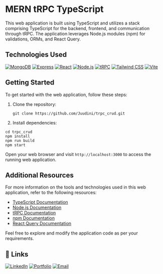 # MERN tRPC TypeScript

This web application is built using TypeScript and utilizes a stack comprising TypeScript for the backend, frontend, and communication through tRPC. The application leverages Node.js modules (npm) for validations, ORMs, and React Query.


## Technologies Used

[![MongoDB](https://img.shields.io/badge/MongoDB-green?logo=mongodb&logoColor=white&style=flat)](https://www.mongodb.com/) [![Express](https://img.shields.io/badge/Express-blue?logo=express&logoColor=white&style=flat)](https://expressjs.com/) [![React](https://img.shields.io/badge/React-blue?logo=react&logoColor=white&style=flat)](https://reactjs.org/) [![Node.js](https://img.shields.io/badge/Node.js-green?logo=node.js&logoColor=white&style=flat)](https://nodejs.org/) [![tRPC](https://img.shields.io/badge/tRPC-lightgrey?logoColor=white&style=flat)](https://trpc.io/) [![Tailwind CSS](https://img.shields.io/badge/Tailwind_CSS-blue?logo=tailwind-css&logoColor=white&style=flat)](https://tailwindcss.com/) [![Vite](https://img.shields.io/badge/Vite-darkgreen?logo=vite&logoColor=white&style=flat)](https://vitejs.dev/)

## Getting Started

To get started with the web application, follow these steps:

1. Clone the repository:

    ```
    git clone https://github.com/Juudini/trpc_crud.git
    ```

2. Install dependencies:

```
cd trpc_crud
npm install
npm run build
npm start
```

Open your web browser and visit `http://localhost:3000` to access the running web application.

## Additional Resources

For more information on the tools and technologies used in this web application, refer to the following resources:

-   [TypeScript Documentation](https://www.typescriptlang.org/docs/)
-   [Node.js Documentation](https://nodejs.org/en/docs/)
-   [tRPC Documentation](https://trpc.io/docs/)
-   [npm Documentation](https://docs.npmjs.com/)
-   [React Query Documentation](https://react-query.tanstack.com/)

Feel free to explore and modify the application code as per your requirements.

## 🔗 Links

  <a href="https://www.linkedin.com/in/juandebandi/"><img alt="LinkedIn" title="LinkedIn" src="https://custom-icon-badges.demolab.com/badge/-LinkedIn-231b2e?style=for-the-badge&logoColor=F8D866&logo=LinkedIn"/></a>
  <a href="https://juandebandi.dev/">
  <img alt="Portfolio" title="Portfolio" src="https://custom-icon-badges.demolab.com/badge/-|Portfolio-1F222E?style=for-the-badge&logoColor=F8D866&logo=link-external"/></a>
  <a href="mailto:juudinidev@gmail.com">
    <img src="https://custom-icon-badges.demolab.com/badge/-Email-231b2e?style=for-the-badge&logoColor=F8D866&logo=gmail" alt="Email">
  </a>
